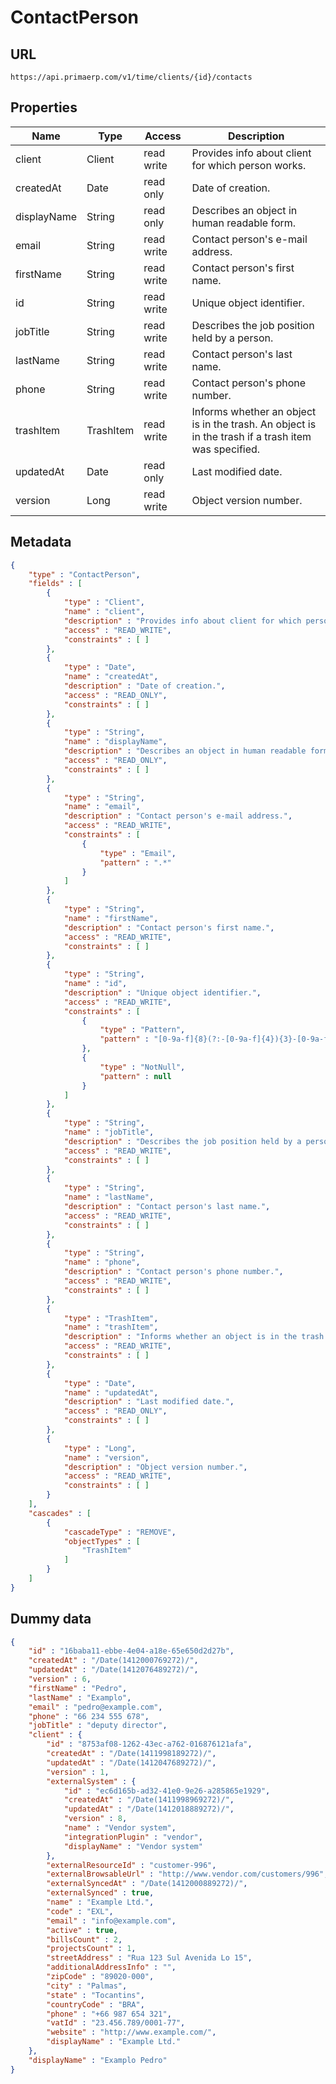 ContactPerson
==

## URL

	https://api.primaerp.com/v1/time/clients/{id}/contacts

## Properties

| Name        | Type      | Access     | Description                                                                                         |
|-------------|-----------|------------|-----------------------------------------------------------------------------------------------------|
| client      | Client    | read write | Provides info about client for which person works.                                                  |
| createdAt   | Date      | read only  | Date of creation.                                                                                   |
| displayName | String    | read only  | Describes an object in human readable form.                                                         |
| email       | String    | read write | Contact person's e-mail address.                                                                    |
| firstName   | String    | read write | Contact person's first name.                                                                        |
| id          | String    | read write | Unique object identifier.                                                                           |
| jobTitle    | String    | read write | Describes the job position held by a person.                                                        |
| lastName    | String    | read write | Contact person's last name.                                                                         |
| phone       | String    | read write | Contact person's phone number.                                                                      |
| trashItem   | TrashItem | read write | Informs whether an object is in the trash. An object is in the trash if a trash item was specified. |
| updatedAt   | Date      | read only  | Last modified date.                                                                                 |
| version     | Long      | read write | Object version number.                                                                              |

## Metadata

```JSON
{
	"type" : "ContactPerson",
	"fields" : [
		{
			"type" : "Client",
			"name" : "client",
			"description" : "Provides info about client for which person works.",
			"access" : "READ_WRITE",
			"constraints" : [ ]
		},
		{
			"type" : "Date",
			"name" : "createdAt",
			"description" : "Date of creation.",
			"access" : "READ_ONLY",
			"constraints" : [ ]
		},
		{
			"type" : "String",
			"name" : "displayName",
			"description" : "Describes an object in human readable form.",
			"access" : "READ_ONLY",
			"constraints" : [ ]
		},
		{
			"type" : "String",
			"name" : "email",
			"description" : "Contact person's e-mail address.",
			"access" : "READ_WRITE",
			"constraints" : [
				{
					"type" : "Email",
					"pattern" : ".*"
				}
			]
		},
		{
			"type" : "String",
			"name" : "firstName",
			"description" : "Contact person's first name.",
			"access" : "READ_WRITE",
			"constraints" : [ ]
		},
		{
			"type" : "String",
			"name" : "id",
			"description" : "Unique object identifier.",
			"access" : "READ_WRITE",
			"constraints" : [
				{
					"type" : "Pattern",
					"pattern" : "[0-9a-f]{8}(?:-[0-9a-f]{4}){3}-[0-9a-f]{12}"
				},
				{
					"type" : "NotNull",
					"pattern" : null
				}
			]
		},
		{
			"type" : "String",
			"name" : "jobTitle",
			"description" : "Describes the job position held by a person.",
			"access" : "READ_WRITE",
			"constraints" : [ ]
		},
		{
			"type" : "String",
			"name" : "lastName",
			"description" : "Contact person's last name.",
			"access" : "READ_WRITE",
			"constraints" : [ ]
		},
		{
			"type" : "String",
			"name" : "phone",
			"description" : "Contact person's phone number.",
			"access" : "READ_WRITE",
			"constraints" : [ ]
		},
		{
			"type" : "TrashItem",
			"name" : "trashItem",
			"description" : "Informs whether an object is in the trash. An object is in the trash if a trash item was specified.",
			"access" : "READ_WRITE",
			"constraints" : [ ]
		},
		{
			"type" : "Date",
			"name" : "updatedAt",
			"description" : "Last modified date.",
			"access" : "READ_ONLY",
			"constraints" : [ ]
		},
		{
			"type" : "Long",
			"name" : "version",
			"description" : "Object version number.",
			"access" : "READ_WRITE",
			"constraints" : [ ]
		}
	],
	"cascades" : [
		{
			"cascadeType" : "REMOVE",
			"objectTypes" : [
				"TrashItem"
			]
		}
	]
}
```

## Dummy data

```JSON
{
	"id" : "16baba11-ebbe-4e04-a18e-65e650d2d27b",
	"createdAt" : "/Date(1412000769272)/",
	"updatedAt" : "/Date(1412076489272)/",
	"version" : 6,
	"firstName" : "Pedro",
	"lastName" : "Examplo",
	"email" : "pedro@example.com",
	"phone" : "66 234 555 678",
	"jobTitle" : "deputy director",
	"client" : {
		"id" : "8753af08-1262-43ec-a762-016876121afa",
		"createdAt" : "/Date(1411998189272)/",
		"updatedAt" : "/Date(1412047689272)/",
		"version" : 1,
		"externalSystem" : {
			"id" : "ec6d165b-ad32-41e0-9e26-a285865e1929",
			"createdAt" : "/Date(1411998969272)/",
			"updatedAt" : "/Date(1412018889272)/",
			"version" : 8,
			"name" : "Vendor system",
			"integrationPlugin" : "vendor",
			"displayName" : "Vendor system"
		},
		"externalResourceId" : "customer-996",
		"externalBrowsableUrl" : "http://www.vendor.com/customers/996",
		"externalSyncedAt" : "/Date(1412000889272)/",
		"externalSynced" : true,
		"name" : "Example Ltd.",
		"code" : "EXL",
		"email" : "info@example.com",
		"active" : true,
		"billsCount" : 2,
		"projectsCount" : 1,
		"streetAddress" : "Rua 123 Sul Avenida Lo 15",
		"additionalAddressInfo" : "",
		"zipCode" : "89020-000",
		"city" : "Palmas",
		"state" : "Tocantins",
		"countryCode" : "BRA",
		"phone" : "+66 987 654 321",
		"vatId" : "23.456.789/0001-77",
		"website" : "http://www.example.com/",
		"displayName" : "Example Ltd."
	},
	"displayName" : "Examplo Pedro"
}
```
